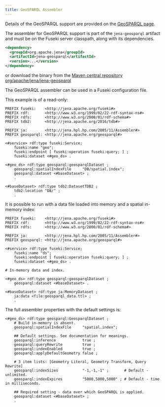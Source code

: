 ```yaml
---
title: GeoSPARQL Assembler
---
```


Details of the GeoSPARQL support are provided on the [GeoSPARQL page](index).

The assembler for GeoSPARQL support is part of the `jena-geosparql` artifact and
must be on the Fuseki server classpath, along with its dependencies.

```xml
<dependency>
  <groupId>org.apache.jena</groupId>
  <artifactId>jena-geosparql</artifactId>
  <version>...</version>
</dependency>
```

or download the binary from the 
[Maven central repository org/apache/jena/jena-geosparql](https://repo1.maven.org/maven2/org/apache/jena/jena-geosparql/)

The GeoSPARQL assembler can be used in a Fuseki configuration file.

This example is of a read-only: 

```sparql
PREFIX fuseki:    <http://jena.apache.org/fuseki#>
PREFIX rdf:       <http://www.w3.org/1999/02/22-rdf-syntax-ns#>
PREFIX rdfs:      <http://www.w3.org/2000/01/rdf-schema#>
PREFIX tdb2:      <http://jena.apache.org/2016/tdb#>

PREFIX ja:        <http://jena.hpl.hp.com/2005/11/Assembler#>
PREFIX geosparql: <http://jena.apache.org/geosparql#>

<#service> rdf:type fuseki:Service;
    fuseki:name "geo";
    fuseki:endpoint [ fuseki:operation fuseki:query; ] ;
    fuseki:dataset <#geo_ds> .

<#geo_ds> rdf:type geosparql:geosparqlDataset ;
    geosparql:spatialIndexFile     "DB/spatial.index";
    geosparql:dataset <#baseDataset> ;
    .

<#baseDataset> rdf:type tdb2:DatasetTDB2 ;
    tdb2:location "DB/" ;
    .
```

It is possible to run with a data file loaded into memory and 
a spatial in-memory index:

```sparql
PREFIX fuseki:    <http://jena.apache.org/fuseki#>
PREFIX rdf:       <http://www.w3.org/1999/02/22-rdf-syntax-ns#>
PREFIX rdfs:      <http://www.w3.org/2000/01/rdf-schema#>

PREFIX ja:        <http://jena.hpl.hp.com/2005/11/Assembler#>
PREFIX geosparql: <http://jena.apache.org/geosparql#>

<#service> rdf:type fuseki:Service;
    fuseki:name "ds";
    fuseki:endpoint [ fuseki:operation fuseki:query; ] ;
    fuseki:dataset <#geo_ds> .

# In-memory data and index.

<#geo_ds> rdf:type geosparql:geosparqlDataset ;
    geosparql:dataset <#baseDataset> .

<#baseDataset> rdf:type ja:MemoryDataset ;
    ja:data <file:geosparql_data.ttl> ;
    .
```

The full assembler properties with the default settings is:

```turtle
<#geo_ds> rdf:type geosparql:GeosparqlDataset ;
    # Build in-memory is absent.
    geosparql:spatialIndexFile     "spatial.index";

    ## Default settings. See documentation for meanings.
    geosparql:inference            true ;
    geosparql:queryRewrite         true ;
    geosparql:indexEnabled         true ;
    geosparql:applyDefaultGeometry false ;
    
    # 3 item lists: [Geometry Literal, Geometry Transform, Query Rewrite]
    geosparql:indexSizes           "-1,-1,-1" ;       # Default - unlimited.
    geosparql:indexExpires         "5000,5000,5000" ; # Default - time in milliseconds.

    ## Required setting - data over which GeoSPARQL is applied.
    geosparql:dataset <#baseDataset> ;
    .
```
